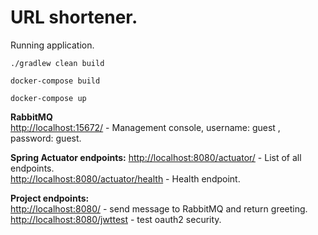 # URL shortener.

Running application.
```
./gradlew clean build

docker-compose build

docker-compose up
```

**RabbitMQ**  
[http://localhost:15672/](http://localhost:15672/) - Management console, username: guest , password: guest.

**Spring Actuator endpoints:**
[http://localhost:8080/actuator/](http://localhost:8080/actuator/) - List of all endpoints.  
[http://localhost:8080/actuator/health](http://localhost:8080/actuator/health) - Health endpoint.

**Project endpoints:**  
[http://localhost:8080/](http://localhost:8080/) - send message to RabbitMQ and return greeting.
[http://localhost:8080/jwttest](http://localhost:8080/jwttest) - test oauth2 security.  
  